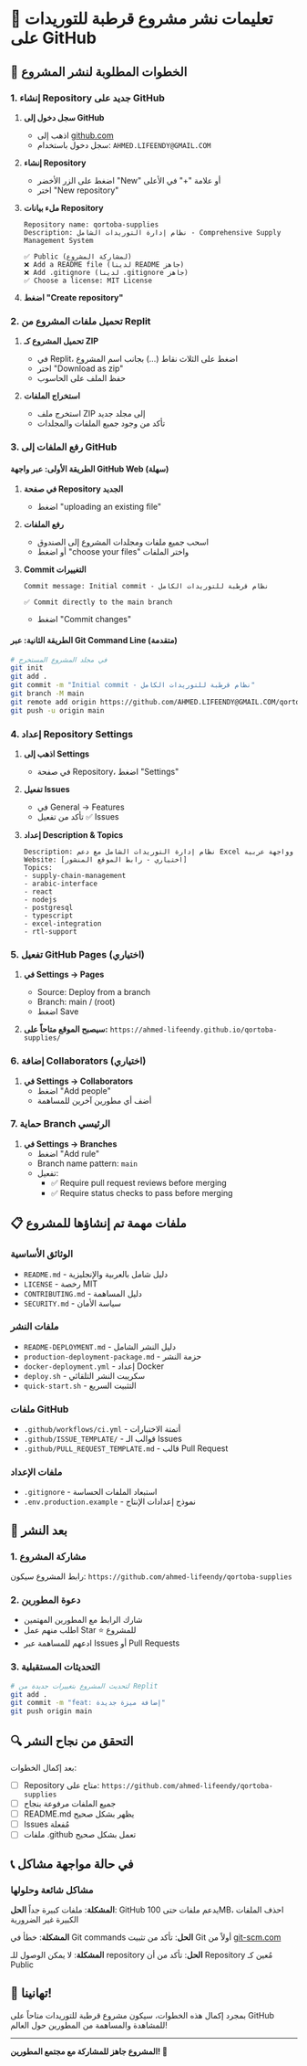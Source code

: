 # 📝 تعليمات نشر مشروع قرطبة للتوريدات على GitHub

## 🚀 الخطوات المطلوبة لنشر المشروع

### 1. إنشاء Repository جديد على GitHub

1. **سجل دخول إلى GitHub**
   - اذهب إلى [github.com](https://github.com)
   - سجل دخول باستخدام: `AHMED.LIFEENDY@GMAIL.COM`

2. **إنشاء Repository**
   - اضغط على الزر الأخضر "New" أو علامة "+" في الأعلى
   - اختر "New repository"

3. **ملء بيانات Repository**
   ```
   Repository name: qortoba-supplies
   Description: نظام إدارة التوريدات الشامل - Comprehensive Supply Management System
   
   ✅ Public (لمشاركة المشروع)
   ❌ Add a README file (لدينا README جاهز)
   ❌ Add .gitignore (لدينا .gitignore جاهز)
   ✅ Choose a license: MIT License
   ```

4. **اضغط "Create repository"**

### 2. تحميل ملفات المشروع من Replit

1. **تحميل المشروع كـ ZIP**
   - في Replit، اضغط على الثلاث نقاط (...) بجانب اسم المشروع
   - اختر "Download as zip"
   - حفظ الملف على الحاسوب

2. **استخراج الملفات**
   - استخرج ملف ZIP إلى مجلد جديد
   - تأكد من وجود جميع الملفات والمجلدات

### 3. رفع الملفات إلى GitHub

#### الطريقة الأولى: عبر واجهة GitHub Web (سهلة)

1. **في صفحة Repository الجديد**
   - اضغط "uploading an existing file"

2. **رفع الملفات**
   - اسحب جميع ملفات ومجلدات المشروع إلى الصندوق
   - أو اضغط "choose your files" واختر الملفات

3. **Commit التغييرات**
   ```
   Commit message: Initial commit - نظام قرطبة للتوريدات الكامل
   
   ✅ Commit directly to the main branch
   ```
   - اضغط "Commit changes"

#### الطريقة الثانية: عبر Git Command Line (متقدمة)

```bash
# في مجلد المشروع المستخرج
git init
git add .
git commit -m "Initial commit - نظام قرطبة للتوريدات الكامل"
git branch -M main
git remote add origin https://github.com/AHMED.LIFEENDY@GMAIL.COM/qortoba-supplies.git
git push -u origin main
```

### 4. إعداد Repository Settings

1. **اذهب إلى Settings**
   - في صفحة Repository، اضغط "Settings"

2. **تفعيل Issues**
   - في General → Features
   - تأكد من تفعيل ✅ Issues

3. **إعداد Description & Topics**
   ```
   Description: نظام إدارة التوريدات الشامل مع دعم Excel وواجهة عربية
   Website: [اختياري - رابط الموقع المنشور]
   Topics: 
   - supply-chain-management
   - arabic-interface
   - react
   - nodejs
   - postgresql
   - typescript
   - excel-integration
   - rtl-support
   ```

### 5. تفعيل GitHub Pages (اختياري)

1. **في Settings → Pages**
   - Source: Deploy from a branch
   - Branch: main / (root)
   - اضغط Save

2. **سيصبح الموقع متاحاً على:**
   `https://ahmed-lifeendy.github.io/qortoba-supplies/`

### 6. إضافة Collaborators (اختياري)

1. **في Settings → Collaborators**
   - اضغط "Add people"
   - أضف أي مطورين آخرين للمساهمة

### 7. حماية Branch الرئيسي

1. **في Settings → Branches**
   - اضغط "Add rule"
   - Branch name pattern: `main`
   - تفعيل:
     - ✅ Require pull request reviews before merging
     - ✅ Require status checks to pass before merging

## 📋 ملفات مهمة تم إنشاؤها للمشروع

### الوثائق الأساسية
- `README.md` - دليل شامل بالعربية والإنجليزية
- `LICENSE` - رخصة MIT
- `CONTRIBUTING.md` - دليل المساهمة
- `SECURITY.md` - سياسة الأمان

### ملفات النشر
- `README-DEPLOYMENT.md` - دليل النشر الشامل
- `production-deployment-package.md` - حزمة النشر
- `docker-deployment.yml` - إعداد Docker
- `deploy.sh` - سكريبت النشر التلقائي
- `quick-start.sh` - التثبيت السريع

### ملفات GitHub
- `.github/workflows/ci.yml` - أتمتة الاختبارات
- `.github/ISSUE_TEMPLATE/` - قوالب الـ Issues
- `.github/PULL_REQUEST_TEMPLATE.md` - قالب Pull Request

### ملفات الإعداد
- `.gitignore` - استبعاد الملفات الحساسة
- `.env.production.example` - نموذج إعدادات الإنتاج

## 🎯 بعد النشر

### 1. مشاركة المشروع
رابط المشروع سيكون:
`https://github.com/ahmed-lifeendy/qortoba-supplies`

### 2. دعوة المطورين
- شارك الرابط مع المطورين المهتمين
- اطلب منهم عمل Star ⭐ للمشروع
- ادعهم للمساهمة عبر Issues أو Pull Requests

### 3. التحديثات المستقبلية
```bash
# لتحديث المشروع بتغييرات جديدة من Replit
git add .
git commit -m "feat: إضافة ميزة جديدة"
git push origin main
```

## 🔍 التحقق من نجاح النشر

بعد إكمال الخطوات:
- [ ] Repository متاح على: `https://github.com/ahmed-lifeendy/qortoba-supplies`
- [ ] جميع الملفات مرفوعة بنجاح
- [ ] README.md يظهر بشكل صحيح
- [ ] Issues مُفعلة
- [ ] ملفات .github تعمل بشكل صحيح

## 📞 في حالة مواجهة مشاكل

### مشاكل شائعة وحلولها

**المشكلة**: ملفات كبيرة جداً
**الحل**: GitHub يدعم ملفات حتى 100MB، احذف الملفات الكبيرة غير الضرورية

**المشكلة**: خطأ في Git commands
**الحل**: تأكد من تثبيت Git أولاً من [git-scm.com](https://git-scm.com/)

**المشكلة**: لا يمكن الوصول للـ repository
**الحل**: تأكد من أن Repository مُعين كـ Public

## 🎉 تهانينا!

بمجرد إكمال هذه الخطوات، سيكون مشروع قرطبة للتوريدات متاحاً على GitHub للمشاهدة والمساهمة من المطورين حول العالم!

---

**المشروع جاهز للمشاركة مع مجتمع المطورين! 🚀**